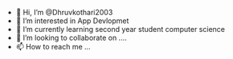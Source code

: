 - 👋 Hi, I’m @Dhruvkothari2003
- 👀 I’m interested in  App Devlopmet
- 🌱 I’m currently learning second year student computer science
- 💞️ I’m looking to collaborate on ....
- 📫 How to reach me ...

<!---
Dhruvkothari2003/Dhruvkothari2003 is a ✨ special ✨ repository because its `README.md` (this file) appears on your GitHub profile.
You can click the Preview link to take a look at your changes.
--->
